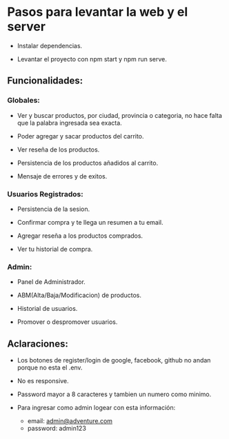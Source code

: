 # Pasos para levantar la web y el server

- Instalar dependencias.

- Levantar el proyecto con npm start y npm run serve.


## Funcionalidades:

### Globales:

- Ver y buscar productos, por ciudad, provincia o categoria, no hace falta que la palabra ingresada sea exacta.

- Poder agregar y sacar productos del carrito.

- Ver reseña de los productos.

- Persistencia de los productos añadidos al carrito.

- Mensaje de errores y de exitos.

### Usuarios Registrados:

- Persistencia de la sesion.

- Confirmar compra y te llega un resumen a tu email.

- Agregar reseña a los productos comprados.

- Ver tu historial de compra.

### Admin:

- Panel de Administrador.

- ABM(Alta/Baja/Modificacion) de productos.

- Historial de usuarios.

- Promover o despromover usuarios.


## Aclaraciones:

- Los botones de register/login de google, facebook, github no andan porque no esta el .env.

- No es responsive.

- Password mayor a 8 caracteres y tambien un numero como minimo.

- Para ingresar como admin logear con esta información:
  - email: admin@adventure.com
  - password: admin123